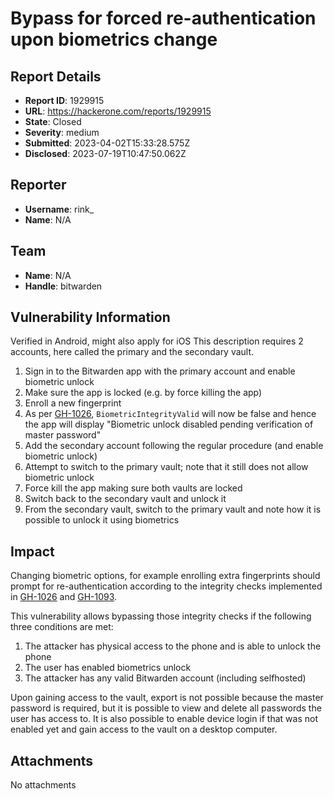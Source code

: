 # Bypass for forced re-authentication upon biometrics change

## Report Details
- **Report ID**: 1929915
- **URL**: https://hackerone.com/reports/1929915
- **State**: Closed
- **Severity**: medium
- **Submitted**: 2023-04-02T15:33:28.575Z
- **Disclosed**: 2023-07-19T10:47:50.062Z

## Reporter
- **Username**: rink_
- **Name**: N/A

## Team
- **Name**: N/A
- **Handle**: bitwarden

## Vulnerability Information
Verified in Android, might also apply for iOS
This description requires 2 accounts, here called the primary and the secondary vault. 

1. Sign in to the Bitwarden app with the primary account and enable biometric unlock
2. Make sure the app is locked (e.g. by force killing the app)
3. Enroll a new fingerprint
4. As per [GH-1026](https://github.com/bitwarden/mobile/pull/1026), `BiometricIntegrityValid` will now be false and hence the app will display "Biometric unlock disabled pending verification of master password"
5. Add the secondary account following the regular procedure (and enable biometric unlock)
6. Attempt to switch to the primary vault; note that it still does not allow biometric unlock
7. Force kill the app making sure both vaults are locked
8. Switch back to the secondary vault and unlock it
9. From the secondary vault, switch to the primary vault and note how it is possible to unlock it using biometrics

## Impact

Changing biometric options, for example enrolling extra fingerprints should prompt for re-authentication according to the integrity checks implemented in [GH-1026](https://github.com/bitwarden/mobile/pull/1026) and [GH-1093](https://github.com/bitwarden/mobile/pull/1093).

This vulnerability allows bypassing those integrity checks if the following three conditions are met:
1. The attacker has physical access to the phone and is able to unlock the phone
2. The user has enabled biometrics unlock
3. The attacker has any valid Bitwarden account (including selfhosted)

Upon gaining access to the vault, export is not possible because the master password is required, but it is possible to view and delete all passwords the user has access to. It is also possible to enable device login if that was not enabled yet and gain access to the vault on a desktop computer.

## Attachments
No attachments
